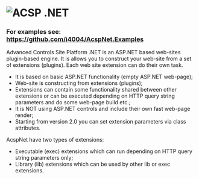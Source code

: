 ![ACSP .NET](https://raw.github.com/i4004/AcspNet/master/Images/Icon128x128.png)
======
### For examples see: https://github.com/i4004/AcspNet.Examples

Advanced Controls Site Platform .NET is an ASP.NET based web-sites plugin-based engine.
It is allows you to construct your web-site from a set of extensions (plugins). Each web site extension can do their own task.

* It is based on basic ASP.NET functionality (empty ASP.NET web-page);
* Web-site is constructing from extensions (plugins);
* Extensions can contain some functionality shared between other extensions or can be executed depending on HTTP query string parameters and do some web-page build etc.;
* It is NOT using ASP.NET controls and include their own fast web-page render;
* Starting from version 2.0 you can set extension parameters via class attributes.

AcspNet have two types of extensions:
* Executable (exec) extensions which can run depending on HTTP query string parameters only;
* Library (lib) extensions which can be used by other lib or exec extensions.
